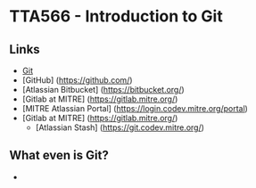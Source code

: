 # TTA566 - Introduction to Git

## Links
* [Git](https://git-scm.com/)
* [GitHub] (https://github.com/)
* [Atlassian Bitbucket] (https://bitbucket.org/)
* [Gitlab at MITRE] (https://gitlab.mitre.org/)
* [MITRE Atlassian Portal] (https://login.codev.mitre.org/portal)
* [Gitlab at MITRE] (https://gitlab.mitre.org/)
    * [Atlassian Stash] (https://git.codev.mitre.org/)

## What even is Git?
* 